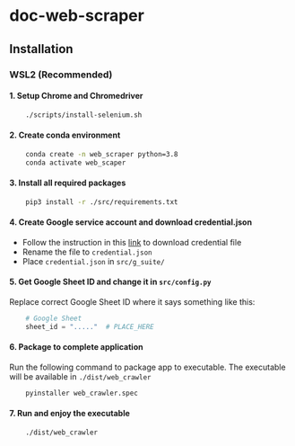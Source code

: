 # doc-web-scraper

## Installation

### WSL2 (Recommended)

#### 1. Setup Chrome and Chromedriver
```bash
    ./scripts/install-selenium.sh
```

#### 2. Create conda environment
```bash
    conda create -n web_scraper python=3.8
    conda activate web_scaper
```

#### 3. Install all required packages
```bash
    pip3 install -r ./src/requirements.txt
```

#### 4. Create Google service account and download credential.json
- Follow the instruction in this [link](https://skaaptjop.medium.com/access-gsuite-apis-on-your-domain-using-a-service-account-e2a8dbda287c) to download credential file
- Rename the file to `credential.json`
- Place `credential.json` in `src/g_suite/`

#### 5. Get Google Sheet ID and change it in `src/config.py`

Replace correct Google Sheet ID where it says something like this:
```python
    # Google Sheet
    sheet_id = "....."  # PLACE_HERE
```

#### 6. Package to complete application

Run the following command to package app to executable. The executable will be available in `./dist/web_crawler`

```bash
    pyinstaller web_crawler.spec
```

#### 7. Run and enjoy the executable
```bash
    ./dist/web_crawler
```